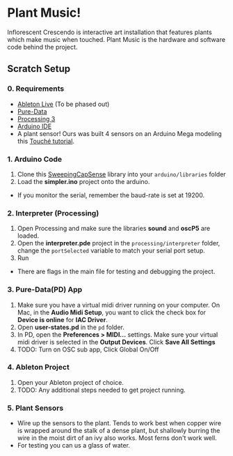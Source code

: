 # Plant Music!

Inflorescent Crescendo is interactive art installation that features plants which make music when touched. Plant Music is the hardware and software code behind the project.

## Scratch Setup

### 0. Requirements
- [Ableton Live](https://www.ableton.com/en/trial/) (To be phased out)
- [Pure-Data](https://puredata.info/downloads)
- [Processing 3](https://processing.org/download/)
- [Arduino IDE](https://www.arduino.cc/en/Main/Software)
- A plant sensor! Ours was built 4 sensors on an Arduino Mega modeling this [Touché tutorial](https://www.instructables.com/id/Touche-for-Arduino-Advanced-touch-sensing/).

### 1. Arduino Code
1. Clone this [SweepingCapSense](https://github.com/Surfincolin/SweepingCapSense) library into your `arduino/libraries` folder
2. Load the **simpler.ino** project onto the arduino.
- If you monitor the serial, remember the baud-rate is set at 19200.

### 2. Interpreter (Processing)
1. Open Processing and make sure the libraries **sound** and **oscP5** are loaded.
2. Open the **interpreter.pde** project in the `processing/interpreter` folder, change the `portSelected` variable to match your serial port setup.
3.  Run
- There are flags in the main file for testing and debugging the project.

### 3. Pure-Data(PD) App
1. Make sure you have a virtual midi driver running on your computer. On Mac, in the **Audio Midi Setup**, you want to click the check box for **Device is online** for **IAC Driver**.
2. Open **user-states.pd** in the `pd` folder.
3. In PD, open the **Preferences > MIDI...** settings. Make sure your virtual midi driver is selected in the **Output Devices**. Click **Save All Settings**
4. TODO: Turn on OSC sub app, Click Global On/Off

### 4. Ableton Project
1. Open your Ableton project of choice.
2. TODO: Any additional steps needed to get project running.

### 5. Plant Sensors
- Wire up the sensors to the plant. Tends to work best when copper wire is wrapped around the stalk of a dense plant, but shallowly burring the wire in the moist dirt of an ivy also works. Most ferns don't work well.
- For testing you can us a glass of water.

